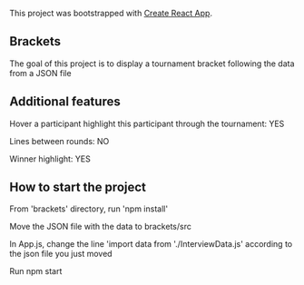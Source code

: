 This project was bootstrapped with [Create React App](https://github.com/facebook/create-react-app).

## Brackets

The goal of this project is to display a tournament bracket following the data from a JSON file

## Additional features

Hover a participant highlight this participant through the tournament: YES

Lines between rounds: NO

Winner highlight: YES

## How to start the project

From 'brackets' directory, run 'npm install'

Move the JSON file with the data to brackets/src

In App.js, change the line 'import data from './InterviewData.js' according to the json file you just moved

Run npm start
